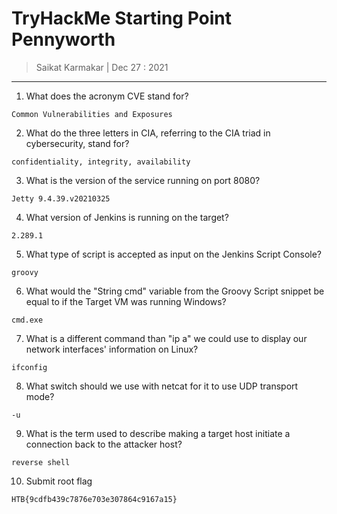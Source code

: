 # TryHackMe Starting Point Pennyworth  

> Saikat Karmakar | Dec 27 : 2021

---

1.  What does the acronym CVE stand for?
```
Common Vulnerabilities and Exposures
```
2. What do the three letters in CIA, referring to the CIA triad in cybersecurity, stand for?
```
confidentiality, integrity, availability 
```
3. What is the version of the service running on port 8080?
```
Jetty 9.4.39.v20210325
```
4. What version of Jenkins is running on the target?
```
2.289.1
```
5. What type of script is accepted as input on the Jenkins Script Console?
```
groovy
```
6. What would the "String cmd" variable from the Groovy Script snippet be equal to if the Target VM was running Windows?
```
cmd.exe
```
7. What is a different command than "ip a" we could use to display our network interfaces' information on Linux?
```
ifconfig
```
8. What switch should we use with netcat for it to use UDP transport mode?
```
-u
```
9. What is the term used to describe making a target host initiate a connection back to the attacker host?
```
reverse shell
```
10. Submit root flag 
```
HTB{9cdfb439c7876e703e307864c9167a15}
```